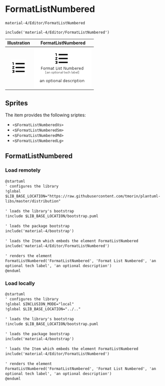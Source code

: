 # FormatListNumbered


```text
material-4/Editor/FormatListNumbered
```

```text
include('material-4/Editor/FormatListNumbered')
```



| Illustration | FormatListNumbered |
| :---: | :---: |
| ![illustration for Illustration](../../material-4/Editor/FormatListNumbered.png) | ![illustration for FormatListNumbered](../../material-4/Editor/FormatListNumbered.Local.png) |



## Sprites
The item provides the following sriptes:

- `<$FormatListNumberedXs>`
- `<$FormatListNumberedSm>`
- `<$FormatListNumberedMd>`
- `<$FormatListNumberedLg>`





## FormatListNumbered

### Load remotely
```plantuml
@startuml
' configures the library
!global $LIB_BASE_LOCATION="https://raw.githubusercontent.com/tmorin/plantuml-libs/master/distribution"

' loads the library's bootstrap
!include $LIB_BASE_LOCATION/bootstrap.puml

' loads the package bootstrap
include('material-4/bootstrap')

' loads the Item which embeds the element FormatListNumbered
include('material-4/Editor/FormatListNumbered')

' renders the element
FormatListNumbered('FormatListNumbered', 'Format List Numbered', 'an optional tech label', 'an optional description')
@enduml
```

### Load locally
```plantuml
@startuml
' configures the library
!global $INCLUSION_MODE="local"
!global $LIB_BASE_LOCATION="../.."

' loads the library's bootstrap
!include $LIB_BASE_LOCATION/bootstrap.puml

' loads the package bootstrap
include('material-4/bootstrap')

' loads the Item which embeds the element FormatListNumbered
include('material-4/Editor/FormatListNumbered')

' renders the element
FormatListNumbered('FormatListNumbered', 'Format List Numbered', 'an optional tech label', 'an optional description')
@enduml
```

